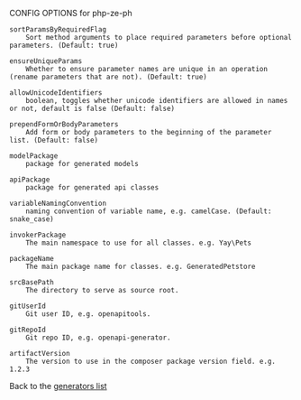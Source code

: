CONFIG OPTIONS for php-ze-ph

    sortParamsByRequiredFlag
        Sort method arguments to place required parameters before optional parameters. (Default: true)

    ensureUniqueParams
        Whether to ensure parameter names are unique in an operation (rename parameters that are not). (Default: true)

    allowUnicodeIdentifiers
        boolean, toggles whether unicode identifiers are allowed in names or not, default is false (Default: false)

    prependFormOrBodyParameters
        Add form or body parameters to the beginning of the parameter list. (Default: false)

    modelPackage
        package for generated models

    apiPackage
        package for generated api classes

    variableNamingConvention
        naming convention of variable name, e.g. camelCase. (Default: snake_case)

    invokerPackage
        The main namespace to use for all classes. e.g. Yay\Pets

    packageName
        The main package name for classes. e.g. GeneratedPetstore

    srcBasePath
        The directory to serve as source root.

    gitUserId
        Git user ID, e.g. openapitools.

    gitRepoId
        Git repo ID, e.g. openapi-generator.

    artifactVersion
        The version to use in the composer package version field. e.g. 1.2.3

Back to the [generators list](README.md)

